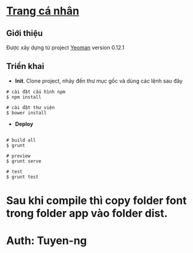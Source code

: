 # [Trang cá nhân](http://playaboutme-tuyenng.rhcloud.com/#/app/home)

## Giới thiệu

Được xây dựng từ project [Yeoman](https://github.com/yeoman/generator-angular) version 0.12.1

## Triển khai

* **Init**. Clone project, nhảy đến thư mục gốc và dùng các lệnh sau đây

```command
# cài đặt cấu hình npm
$ npm install

# cài đặt thư viện
$ bower install
```

* **Deploy**

```command

# build all
$ grunt

# preview
$ grunt serve

# test
$ grunt test

```

# Sau khi compile thì copy folder font trong folder app vào folder dist.

# Auth: Tuyen-ng

